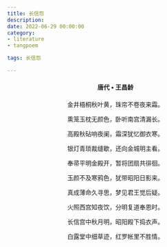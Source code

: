 ```yaml
---
title: 长信怨
description:
date: 2022-06-29 00:00:00
category:
- literature
- tangpoem

tags: 长信怨

---
```


<div id="poem-author">
唐代 • 王昌龄
</div>
<div id="poem-body">
<p class="poem-paragraph">金井梧桐秋叶黄，珠帘不卷夜来霜。</p>
<p class="poem-paragraph">熏笼玉枕无颜色，卧听南宫清漏长。</p>
<p class="poem-paragraph"></p>
<p class="poem-paragraph">高殿秋砧响夜阑，霜深犹忆御衣寒。</p>
<p class="poem-paragraph">银灯青琐裁缝歇，还向金城明主看。</p>
<p class="poem-paragraph"></p>
<p class="poem-paragraph">奉帚平明金殿开，暂将团扇共徘徊。</p>
<p class="poem-paragraph">玉颜不及寒鸦色，犹带昭阳日影来。</p>
<p class="poem-paragraph"></p>
<p class="poem-paragraph">真成薄命久寻思，梦见君王觉后疑。</p>
<p class="poem-paragraph">火照西宫知夜饮，分明复道奉恩时。</p>
<p class="poem-paragraph"></p>
<p class="poem-paragraph">长信宫中秋月明，昭阳殿下捣衣声。</p>
<p class="poem-paragraph">白露堂中细草迹，红罗帐里不胜情。</p>

</div>

<style>

#poem-author {
    width: 100%;
    text-align: center;
    margin: 20px 0;
    font-weight: bold;
}
#poem-body {
    width: 100%;
    text-align: center;
}
.poem-paragraph {
    font-family: "仿宋"
}

</style>